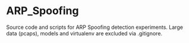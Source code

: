 # ARP_Spoofing
Source code and scripts for ARP Spoofing detection experiments.
Large data (pcaps), models and virtualenv are excluded via .gitignore.
